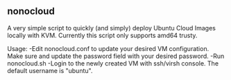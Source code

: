 ## nonocloud

A very simple script to quickly (and simply) deploy Ubuntu Cloud Images locally with KVM. Currently this script only supports amd64 trusty.

Usage:
  -Edit nonocloud.conf to update your desired VM configuration. Make sure and update the password field with your       desired password. 
  -Run nonocloud.sh
  -Login to the newly created VM with ssh/virsh console. The default username is "ubuntu".
